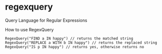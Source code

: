 # regexquery
Query Language for Regular Expressions


How to use RegexQuery


    RegexQuery("FIND a IN happy") // returns the matched string
    RegexQuery("REPLACE a WITH b IN happy") // returns the replaced string
    RegexQuery("IS p IN happy") // returns yes, otherwise returns no
